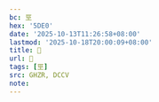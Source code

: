 ```yaml
---
bc: 巠
hex: '5DE0'
date: '2025-10-13T11:26:58+08:00'
lastmod: '2025-10-18T20:00:09+08:00'
title: 󰔬
url: 󰔬
tags: [巠]
src: GHZR, DCCV
note:
---
```

